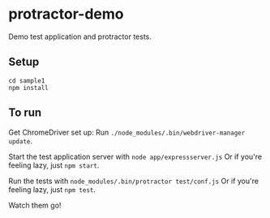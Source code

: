 protractor-demo
===============

Demo test application and protractor tests.

Setup
-----

    cd sample1
    npm install

To run
------
Get ChromeDriver set up: Run `./node_modules/.bin/webdriver-manager update`.

Start the test application server with
`node app/expressserver.js`
Or if you're feeling lazy, just `npm start`.

Run the tests with
`node_modules/.bin/protractor test/conf.js`
Or if you're feeling lazy, just `npm test`.

Watch them go!
